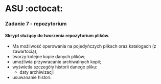 # ASU :octocat:

### Zadanie 7 - repozytorium 
#### Skrypt służący do tworzenia repozytorium plików. 

* Ma możliwość operowania na pojedyńczych plikach oraz katalogach (z zawartocią); 
* tworzy kolejne kopie danych plików;
* umożliwia przywracanie archiwalnych kopii;
* wyświetla szczegóły historii danego pliku:
  * daty archiwizacji
* usuwananie histori.
